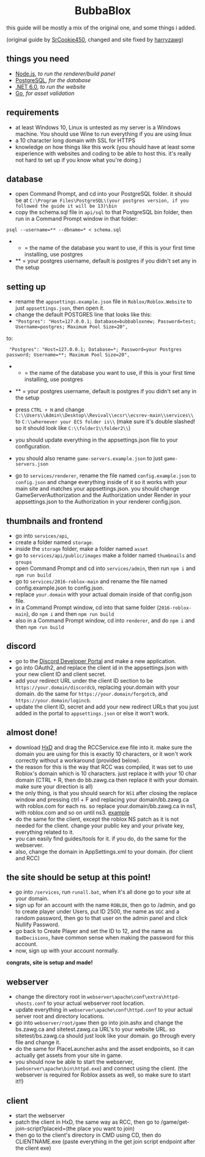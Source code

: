 <div align="center">
    <p>
      <h1>BubbaBlox</h1>
    </p>
</div>

this guide will be mostly a mix of the original one, and some things i added.

(original guide by <a href="https://github.com/SrCookie450">SrCookie450</a>, changed and site fixed by <a href="https://github.com/harryzawg">harryzawg</a>)

## things you need

- <a href="https://nodejs.org/dist/v18.16.1/node-v18.16.1-x64.msi">Node.js</a>, *to run the renderer/build panel*
- <a href="https://sbp.enterprisedb.com/getfile.jsp?fileid=1258627">PostgreSQL</a>, *for the database*
- <a href="https://builds.dotnet.microsoft.com/dotnet/Sdk/6.0.412/dotnet-sdk-6.0.412-win-x64.exe">.NET 6.0</a>, *to run the website*
- <a href="https://go.dev/dl/go1.20.6.windows-amd64.msi">Go</a>, *for asset validation*

## requirements
- at least Windows 10, Linux is untested as my server is a Windows machine. You should use Wine to run everything if you are using linux
- a 10 character long domain with SSL for HTTPS
- knowledge on how things like this work (you should have at least some experience with websites and coding to be able to host this. it's really not hard to set up if you know what you're doing.)

## database

- open Command Prompt, and cd into your PostgreSQL folder. it should be at ```C:\Program Files\PostgreSQL\(your postgres version, if you followed the guide it will be 13)\bin```
- copy the schema.sql file in ```api/sql``` to that PostgreSQL bin folder, then run in a Command Prompt window in that folder:

```psql --username=** --dbname=* < schema.sql```

- * = the name of the database you want to use, if this is your first time installing, use postgres
- ** = your postgres username, default is postgres if you didn't set any in the setup

## setting up

- rename the ```appsettings.example.json``` file in ```Roblox/Roblox.Website``` to just ```appsettings.json```, then open it.
- change the default POSTGRES line that looks like this:
- ```"Postgres": "Host=127.0.0.1; Database=bubbabloxnew; Password=test; Username=postgres; Maximum Pool Size=20",```

to:

``` "Postgres": "Host=127.0.0.1; Database=*; Password=your Postgres password; Username=**; Maximum Pool Size=20",```

- * = the name of the database you want to use, if this is your first time installing, use postgres
- ** = your postgres username, default is postgres if you didn't set any in the setup

- press ```CTRL + H``` and change ```C:\\Users\\Admin\\Desktop\\Revival\\ecsr\\ecsrev-main\\services\\``` to ```C:\\whereever your ECS folder is\\``` (make sure it's double slashed! so it should look like ```C:\\folder1\\folder2\\```)
- you should update everything in the appsettings.json file to your configuration.
- you should also rename ```game-servers.example.json``` to just ```game-servers.json```
- go to ```services/renderer```, rename the file named ```config.example.json``` to ```config.json``` and change everything inside of it so it works with your main site and matches your appsettings.json.
you should change GameServerAuthorization and the Authorization under Render in your appsettings.json to the Authorization in your renderer config.json.

## thumbnails and frontend

- go into ```services/api```, 
- create a folder named ```storage```.
- inside the ```storage``` folder, make a folder named ```asset``` 
- go to ```services/api/public/images``` make a folder named ```thumbnails``` and ```groups```
- open Command Prompt and cd into ```services/admin```, then run ```npm i``` and ```npm run build```
- go to ```services/2016-roblox-main``` and rename the file named config.example.json to config.json.
- replace ```your.domain``` with your actual domain inside of that config.json file.
- in a Command Prompt window, cd into that same folder (```2016-roblox-main```), do ```npm i``` and then ```npm run build```
- also in a Command Prompt window, cd into ```renderer```, and do ```npm i``` and then ```npm run build```

## discord

- go to the <a href="https://discord.com/developers/applications">Discord Developer Portal</a> and make a new application.
- go into OAuth2, and replace the client id in the appsettings.json with your new client ID and client secret.
- add your redirect URL under the client ID section to be ```https://your.domain/discordcb```, replacing your.domain with your domain. do the same for ```https://your.domain/forgotcb```, and ```https://your.domain/logincb```.
- update the client ID, secret and add your new redirect URLs that you just added in the portal to ```appsettings.json``` or else it won't work.

## almost done!

- download [HxD](https://mh-nexus.de/en/downloads.php?product=HxD20) and drag the RCCService.exe file into it. make sure the domain you are using for this is exactly 10 characters, or it won't work correctly without a workaround (provided below).
- the reason for this is the way that RCC was compiled, it was set to use Roblox's domain which is 10 characters. just replace it with your 10 char domain (CTRL + R, then do bb.zawg.ca then replace it with your domain. make sure your direction is all)
- the only thing, is that you should search for ```NS1``` after closing the replace window and pressing ctrl + F and replacing your domain/bb.zawg.ca with roblox.com for each ns. so replace your.domain/bb.zawg.ca in ns1, with roblox.com and so on until ns3. [example](https://zawg.ca/assets/photos/demo1.png)
- do the same for the client, except the roblox NS patch as it is not needed for the client. change your public key and your private key, everything related to it.
- you can easily find guides/tools for it. if you do, do the same for the webserver.
- also, change the domain in AppSettings.xml to your domain. (for client and RCC)

## the site should be setup at this point!
- go into ```/services```, run ```runall.bat```, when it's all done go to your site at your domain.
- sign up for an account with the name ```ROBLOX```, then go to /admin, and go to create player under Users, put ID 2500, the name as ```UGC``` and a random password, then go to that user on the admin panel and click Nullify Password.
- go back to Create Player and set the ID to 12, and the name as ```BadDecisions```, have common sense when making the password for this account.
- now, sign up with your account normally.

**congrats, site is setup and made!**

## webserver

- change the directory root in ```webserver\apache\conf\extra\httpd-vhosts.conf``` to your actual webserver root location.
- update everything in ```webserver\apache\conf\httpd.conf``` to your actual server root and directory locations.
- go into ```webserver/root/game``` then go into join.ashx and change the bs.zawg.ca and sitetest.zawg.ca URL's to your website URL. so sitetest/bs.zawg.ca should just look like your domain. go through every file and change it.
- do the same for PlaceLauncher.ashx and the asset endpoints, so it can actually get assets from your site in game.
- you should now be able to start the webserver, (```webserver\apache\bin\httpd.exe```) and connect using the client. (the webserver is required for Roblox assets as well, so make sure to start it!!)

## client

- start the webserver
- patch the client in HxD, the same way as RCC, then go to /game/get-join-script?placeid=(the place you want to join)
- then go to the client's directory in CMD using CD, then do CLIENTNAME.exe (paste everything in the get join script endpoint after the client exe)